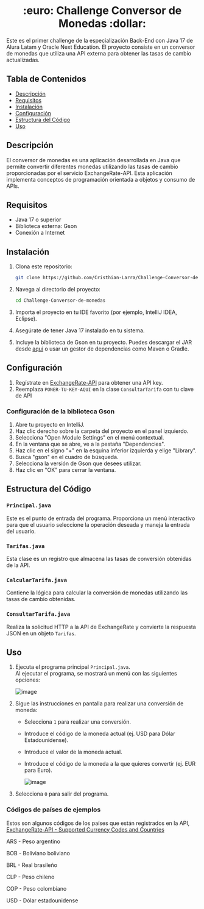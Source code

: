 <h1 align="center"> :euro: Challenge Conversor de Monedas :dollar: </h1>


Este es el primer challenge de la especialización Back-End con Java 17 de Alura Latam y Oracle Next Education. El proyecto consiste en un conversor de monedas que utiliza una API externa para obtener las tasas de cambio actualizadas.


## Tabla de Contenidos

- [Descripción](#descripción)
- [Requisitos](#requisitos)
- [Instalación](#instalación)
- [Configuración](#configuración)
- [Estructura del Código](#estructura-del-código)
- [Uso](#uso)



## Descripción
El conversor de monedas es una aplicación desarrollada en Java que permite convertir diferentes monedas utilizando las tasas de cambio proporcionadas por el servicio ExchangeRate-API. Esta aplicación implementa conceptos de programación orientada a objetos y consumo de APIs.

## Requisitos

- Java 17 o superior
- Biblioteca externa: Gson
- Conexión a Internet

## Instalación

1. Clona este repositorio:
    ```bash
    git clone https://github.com/Cristhian-Larra/Challenge-Conversor-de-monedas.git
    ```

2. Navega al directorio del proyecto:
    ```bash
    cd Challenge-Conversor-de-monedas
    ```

3. Importa el proyecto en tu IDE favorito (por ejemplo, IntelliJ IDEA, Eclipse).

4. Asegúrate de tener Java 17 instalado en tu sistema.
   
5. Incluye la biblioteca de Gson en tu proyecto. Puedes descargar el JAR desde [aquí](https://mvnrepository.com/artifact/com.google.code.gson/gson) o usar un gestor de dependencias como Maven o Gradle.


## Configuración
1. Regístrate en [ExchangeRate-API](https://www.exchangerate-api.com/) para obtener una API key.
2. Reemplaza `PONER-TU-KEY-AQUI` en la clase `ConsultarTarifa` con tu clave de API

   
### Configuración de la biblioteca Gson
1. Abre tu proyecto en IntelliJ.
2. Haz clic derecho sobre la carpeta del proyecto en el panel izquierdo.
3. Selecciona "Open Module Settings" en el menú contextual.
4. En la ventana que se abre, ve a la pestaña "Dependencies".
5. Haz clic en el signo "+" en la esquina inferior izquierda y elige "Library".
6. Busca "gson" en el cuadro de búsqueda.
7. Selecciona la versión de Gson que desees utilizar.
8. Haz clic en "OK" para cerrar la ventana.

## Estructura del Código

### `Principal.java`

Este es el punto de entrada del programa. Proporciona un menú interactivo para que el usuario seleccione la operación deseada y maneja la entrada del usuario.

### `Tarifas.java`

Esta clase es un registro que almacena las tasas de conversión obtenidas de la API.

### `CalcularTarifa.java`

Contiene la lógica para calcular la conversión de monedas utilizando las tasas de cambio obtenidas.

### `ConsultarTarifa.java`

Realiza la solicitud HTTP a la API de ExchangeRate y convierte la respuesta JSON en un objeto `Tarifas`.

## Uso

1. Ejecuta el programa principal `Principal.java`.  
   Al ejecutar el programa, se mostrará un menú con las siguientes opciones:
    
   ![image](https://github.com/Cristhian-Larra/Challenge-Conversor-de-monedas/assets/141253906/cb0e640c-83da-4fb8-ac58-cd4e36987d02)

3. Sigue las instrucciones en pantalla para realizar una conversión de moneda:

    - Selecciona `1` para realizar una conversión.
    - Introduce el código de la moneda actual (ej. USD para Dólar Estadounidense).
    - Introduce el valor de la moneda actual.
    - Introduce el código de la moneda a la que quieres convertir (ej. EUR para Euro).
      
      ![image](https://github.com/Cristhian-Larra/Challenge-Conversor-de-monedas/assets/141253906/3a66ceab-2f93-4a08-984b-3042749dcaea)


4. Selecciona `0` para salir del programa.

### Códigos de países de ejemplos
Estos son algunos códigos de los países que están registrados en la API, [ExchangeRate-API - Supported Currency Codes and Countries](https://www.exchangerate-api.com/docs/supported-currencies)
 
ARS - Peso argentino
 
BOB - Boliviano boliviano
 
BRL - Real brasileño
 
CLP - Peso chileno
 
COP - Peso colombiano
 
USD - Dólar estadounidense


